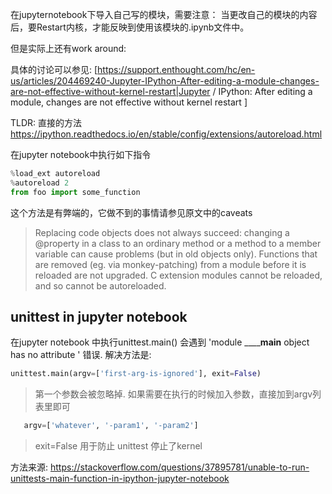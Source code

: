 
在jupyternotebook下导入自己写的模块，需要注意：
当更改自己的模块的内容后，要Restart内核，才能反映到使用该模块的.ipynb文件中。

但是实际上还有work around:  


具体的讨论可以参见:
[https://support.enthought.com/hc/en-us/articles/204469240-Jupyter-IPython-After-editing-a-module-changes-are-not-effective-without-kernel-restart|Jupyter / IPython: After editing a module, changes are not effective without kernel restart
 ]

TLDR:
直接的方法
https://ipython.readthedocs.io/en/stable/config/extensions/autoreload.html

在jupyter notebook中执行如下指令
```python
%load_ext autoreload
%autoreload 2
from foo import some_function

```
这个方法是有弊端的，它做不到的事情请参见原文中的caveats
> Replacing code objects does not always succeed: changing a @property in a class to an ordinary method or a method to a member variable can cause problems (but in old objects only).
> Functions that are removed (eg. via monkey-patching) from a module before it is reloaded are not upgraded.
> C extension modules cannot be reloaded, and so cannot be autoreloaded.


## unittest in jupyter notebook

在jupyter notebook 中执行unittest.main()  会遇到 'module ________main____  object has no attribute ' 错误.
解决方法是:

```python
unittest.main(argv=['first-arg-is-ignored'], exit=False)
```
> 第一个参数会被忽略掉.  如果需要在执行的时候加入参数，直接加到argv列表里即可
```python
   argv=['whatever', '-param1', '-param2']
```
> exit=False 用于防止 unittest 停止了kernel

方法来源: https://stackoverflow.com/questions/37895781/unable-to-run-unittests-main-function-in-ipython-jupyter-notebook
